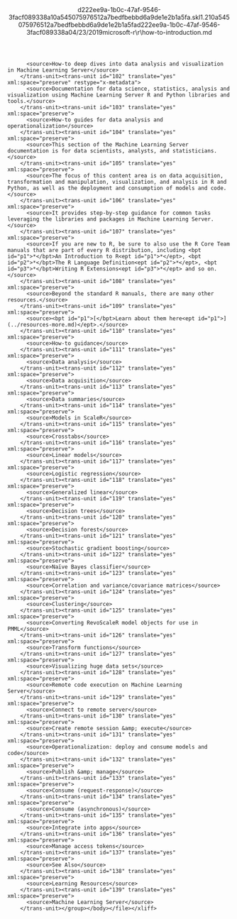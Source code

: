 <?xml version="1.0"?><xliff version="1.2" xmlns="urn:oasis:names:tc:xliff:document:1.2" xmlns:xsi="http://www.w3.org/2001/XMLSchema-instance" xsi:schemaLocation="urn:oasis:names:tc:xliff:document:1.2 xliff-core-1.2-transitional.xsd"><file datatype="xml" original="how-to-introduction.md" source-language="en-US" target-language="en-US"><header><tool tool-id="mdxliff" tool-name="mdxliff" tool-version="1.0-1931010" tool-company="Microsoft" /><xliffext:skl_file_name xmlns:xliffext="urn:microsoft:content:schema:xliffextensions">d222ee9a-1b0c-47af-9546-3facf089338a10a545075976512a7bedfbebbd6a9de1e2b1a5fa.skl</xliffext:skl_file_name><xliffext:version xmlns:xliffext="urn:microsoft:content:schema:xliffextensions">1.2</xliffext:version><xliffext:ms.openlocfilehash xmlns:xliffext="urn:microsoft:content:schema:xliffextensions">10a545075976512a7bedfbebbd6a9de1e2b1a5fa</xliffext:ms.openlocfilehash><xliffext:ms.sourcegitcommit xmlns:xliffext="urn:microsoft:content:schema:xliffextensions">d222ee9a-1b0c-47af-9546-3facf089338a</xliffext:ms.sourcegitcommit><xliffext:ms.lasthandoff xmlns:xliffext="urn:microsoft:content:schema:xliffextensions">04/23/2019</xliffext:ms.lasthandoff><xliffext:ms.openlocfilepath xmlns:xliffext="urn:microsoft:content:schema:xliffextensions">microsoft-r\r\how-to-introduction.md</xliffext:ms.openlocfilepath></header><body><group id="content" extype="content"><trans-unit id="101" translate="yes" xml:space="preserve" restype="x-metadata">
          <source>How-to deep dives into data analysis and visualization in Machine Learning Server</source>
        </trans-unit><trans-unit id="102" translate="yes" xml:space="preserve" restype="x-metadata">
          <source>Documentation for data science, statistics, analysis and visualization using Machine Learning Server R and Python libraries and tools.</source>
        </trans-unit><trans-unit id="103" translate="yes" xml:space="preserve">
          <source>How-to guides for data analysis and operationalization</source>
        </trans-unit><trans-unit id="104" translate="yes" xml:space="preserve">
          <source>This section of the Machine Learning Server documentation is for data scientists, analysts, and statisticians.</source>
        </trans-unit><trans-unit id="105" translate="yes" xml:space="preserve">
          <source>The focus of this content area is on data acquisition, transformation and manipulation, visualization, and analysis in R and Python, as well as the deployment and consumption of models and code.</source>
        </trans-unit><trans-unit id="106" translate="yes" xml:space="preserve">
          <source>It provides step-by-step guidance for common tasks leveraging the libraries and packages in Machine Learning Server.</source>
        </trans-unit><trans-unit id="107" translate="yes" xml:space="preserve">
          <source>If you are new to R, be sure to also use the R Core Team manuals that are part of every R distribution, including <bpt id="p1">*</bpt>An Introduction to R<ept id="p1">*</ept>, <bpt id="p2">*</bpt>The R Language Definition<ept id="p2">*</ept>, <bpt id="p3">*</bpt>Writing R Extensions<ept id="p3">*</ept> and so on.</source>
        </trans-unit><trans-unit id="108" translate="yes" xml:space="preserve">
          <source>Beyond the standard R manuals, there are many other resources.</source>
        </trans-unit><trans-unit id="109" translate="yes" xml:space="preserve">
          <source><bpt id="p1">[</bpt>Learn about them here<ept id="p1">](../resources-more.md)</ept>.</source>
        </trans-unit><trans-unit id="110" translate="yes" xml:space="preserve">
          <source>How-to guidance</source>
        </trans-unit><trans-unit id="111" translate="yes" xml:space="preserve">
          <source>Data analysis</source>
        </trans-unit><trans-unit id="112" translate="yes" xml:space="preserve">
          <source>Data acquisition</source>
        </trans-unit><trans-unit id="113" translate="yes" xml:space="preserve">
          <source>Data summaries</source>
        </trans-unit><trans-unit id="114" translate="yes" xml:space="preserve">
          <source>Models in ScaleR</source>
        </trans-unit><trans-unit id="115" translate="yes" xml:space="preserve">
          <source>Crosstabs</source>
        </trans-unit><trans-unit id="116" translate="yes" xml:space="preserve">
          <source>Linear models</source>
        </trans-unit><trans-unit id="117" translate="yes" xml:space="preserve">
          <source>Logistic regression</source>
        </trans-unit><trans-unit id="118" translate="yes" xml:space="preserve">
          <source>Generalized linear</source>
        </trans-unit><trans-unit id="119" translate="yes" xml:space="preserve">
          <source>Decision trees</source>
        </trans-unit><trans-unit id="120" translate="yes" xml:space="preserve">
          <source>Decision forest</source>
        </trans-unit><trans-unit id="121" translate="yes" xml:space="preserve">
          <source>Stochastic gradient boosting</source>
        </trans-unit><trans-unit id="122" translate="yes" xml:space="preserve">
          <source>Naïve Bayes classifier</source>
        </trans-unit><trans-unit id="123" translate="yes" xml:space="preserve">
          <source>Correlation and variance/covariance matrices</source>
        </trans-unit><trans-unit id="124" translate="yes" xml:space="preserve">
          <source>Clustering</source>
        </trans-unit><trans-unit id="125" translate="yes" xml:space="preserve">
          <source>Converting RevoScaleR model objects for use in PMML</source>
        </trans-unit><trans-unit id="126" translate="yes" xml:space="preserve">
          <source>Transform functions</source>
        </trans-unit><trans-unit id="127" translate="yes" xml:space="preserve">
          <source>Visualizing huge data sets</source>
        </trans-unit><trans-unit id="128" translate="yes" xml:space="preserve">
          <source>Remote code execution on Machine Learning Server</source>
        </trans-unit><trans-unit id="129" translate="yes" xml:space="preserve">
          <source>Connect to remote server</source>
        </trans-unit><trans-unit id="130" translate="yes" xml:space="preserve">
          <source>Create remote session &amp; execute</source>
        </trans-unit><trans-unit id="131" translate="yes" xml:space="preserve">
          <source>Operationalization: deploy and consume models and code</source>
        </trans-unit><trans-unit id="132" translate="yes" xml:space="preserve">
          <source>Publish &amp; manage</source>
        </trans-unit><trans-unit id="133" translate="yes" xml:space="preserve">
          <source>Consume (request-response)</source>
        </trans-unit><trans-unit id="134" translate="yes" xml:space="preserve">
          <source>Consume (asynchronous)</source>
        </trans-unit><trans-unit id="135" translate="yes" xml:space="preserve">
          <source>Integrate into apps</source>
        </trans-unit><trans-unit id="136" translate="yes" xml:space="preserve">
          <source>Manage access tokens</source>
        </trans-unit><trans-unit id="137" translate="yes" xml:space="preserve">
          <source>See Also</source>
        </trans-unit><trans-unit id="138" translate="yes" xml:space="preserve">
          <source>Learning Resources</source>
        </trans-unit><trans-unit id="139" translate="yes" xml:space="preserve">
          <source>Machine Learning Server</source>
        </trans-unit></group></body></file></xliff>